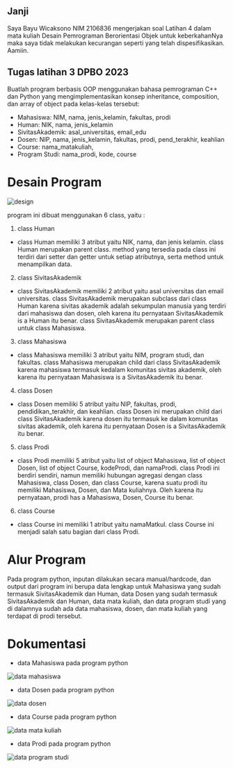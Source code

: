 ## Janji
Saya Bayu Wicaksono NIM 2106836 mengerjakan soal Latihan 4 dalam mata kuliah Desain Pemrograman Berorientasi Objek untuk keberkahanNya maka saya tidak melakukan kecurangan seperti yang telah dispesifikasikan. Aamiin.

## Tugas latihan 3 DPBO 2023
Buatlah program berbasis OOP menggunakan bahasa pemrograman C++ dan Python  yang mengimplementasikan konsep inheritance, composition, dan array of object pada kelas-kelas tersebut:
- Mahasiswa: NIM, nama, jenis_kelamin, fakultas, prodi
- Human: NIK, nama, jenis_kelamin
- SivitasAkademik: asal_universitas, email_edu
- Dosen: NIP, nama, jenis_kelamin, fakultas, prodi, pend_terakhir, keahlian
- Course: nama_matakuliah, 
- Program Studi: nama_prodi, kode, course


# Desain Program
![design](https://user-images.githubusercontent.com/100755457/222047574-86aa826d-1158-4003-acae-a6c360dd22e8.jpg)



program ini dibuat menggunakan 6 class, yaitu :
1. class Human
- class Human memiliki 3 atribut yaitu NIK, nama, dan jenis kelamin. class Human merupakan parent class. method yang tersedia pada class ini terdiri dari setter dan getter untuk setiap atributnya, serta method untuk menampilkan data.

2. class SivitasAkademik
- class SivitasAkademik memiliki 2 atribut yaitu asal universitas dan email universitas. class SivitasAkademik merupakan subclass dari class Human karena sivitas akademik adalah sekumpulan manusia yang terdiri dari mahasiswa dan dosen, oleh karena itu pernyataan SivitasAkademik is a Human itu benar. class SivitasAkademik merupakan parent class untuk class Mahasiswa.

3. class Mahasiswa
- class Mahasiswa memiliki 3 atribut yaitu NIM, program studi, dan fakultas. class Mahasiswa merupakan child dari class SivitasAkademik karena mahasiswa termasuk kedalam komunitas sivitas akademik, oleh karena itu pernyataan Mahasiswa is a SivitasAkademik itu benar.

4. class Dosen
- class Dosen memiliki 5 atribut yaitu NIP, fakultas, prodi, pendidikan_terakhir, dan keahlian. class Dosen ini merupakan child dari class SivitasAkademik karena dosen itu termasuk ke dalam komunitas sivitas akademik, oleh karena itu pernyataan Dosen is a SivitasAkademik itu benar.

5. class Prodi
- class Prodi memiliki 5 atribut yaitu list of object Mahasiswa, list of object Dosen, list of object Course, kodeProdi, dan namaProdi. class Prodi ini berdiri sendiri, namun memiliki hubungan agregasi dengan class Mahasiswa, class Dosen, dan class Course, karena suatu prodi itu memiliki Mahasiswa, Dosen, dan Mata kuliahnya. Oleh karena itu pernyataan, prodi has a Mahasiswa, Dosen, Course itu benar.

6. class Course
- class Course ini memiliki 1 atribut yaitu namaMatkul. class Course ini menjadi salah satu bagian dari class Prodi.

# Alur Program
Pada program python, inputan dilakukan secara manual/hardcode, dan output dari program ini berupa data lengkap untuk Mahasiswa yang sudah termasuk SivitasAkademik dan Human, data Dosen yang sudah termasuk SivitasAkademik dan Human, data mata kuliah, dan data program studi yang di dalamnya sudah ada data mahasiswa, dosen, dan mata kuliah yang terdapat di prodi tersebut.

# Dokumentasi
- data Mahasiswa pada program python

![data mahasiswa](https://user-images.githubusercontent.com/100755457/222047662-03a8897f-7b73-43dd-8f15-8f8e67ad0046.png)

- data Dosen pada program python

![data dosen](https://user-images.githubusercontent.com/100755457/222047778-871d5ff5-3950-43ee-ac50-c57a49e9a2f7.png)


- data Course pada program python

![data mata kuliah](https://user-images.githubusercontent.com/100755457/222047823-3fe86418-ada2-4ed8-8c2a-2474298651d8.png)


- data Prodi pada program python

![data program studi](https://user-images.githubusercontent.com/100755457/222047836-82f2e03d-b493-4036-a337-f9b2436df084.png)

